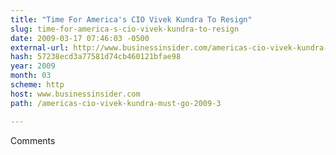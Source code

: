 ```yaml
---
title: "Time For America's CIO Vivek Kundra To Resign"
slug: time-for-america-s-cio-vivek-kundra-to-resign
date: 2009-03-17 07:46:03 -0500
external-url: http://www.businessinsider.com/americas-cio-vivek-kundra-must-go-2009-3
hash: 57238ecd3a77581d74cb460121bfae98
year: 2009
month: 03
scheme: http
host: www.businessinsider.com
path: /americas-cio-vivek-kundra-must-go-2009-3

---
```


Comments
